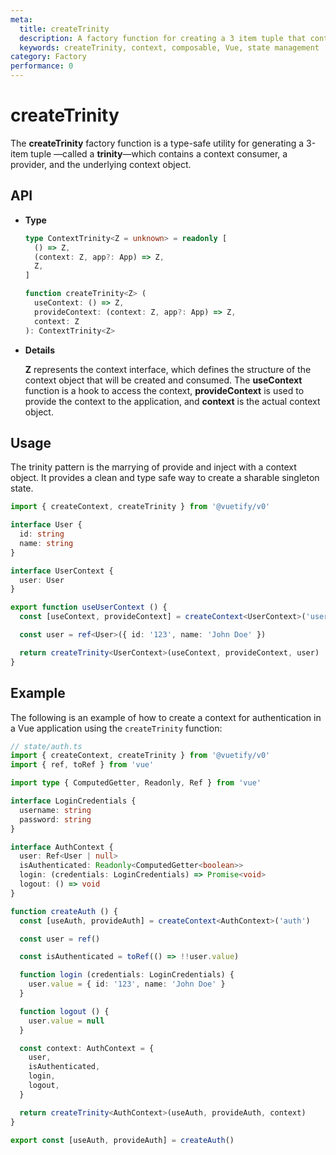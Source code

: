 ```yaml
---
meta:
  title: createTrinity
  description: A factory function for creating a 3 item tuple that contains a context consumer, a provider, and the actual context object, allowing for easy state management and sharing across components.
  keywords: createTrinity, context, composable, Vue, state management
category: Factory
performance: 0
---
```


# createTrinity

The **createTrinity** factory function is a type-safe utility for generating a 3-item tuple —called a **trinity**—which contains a context consumer, a provider, and the underlying context object.

<DocsPageFeatures />

## API

- **Type**
  ```ts
  type ContextTrinity<Z = unknown> = readonly [
    () => Z,
    (context: Z, app?: App) => Z,
    Z,
  ]

  function createTrinity<Z> (
    useContext: () => Z,
    provideContext: (context: Z, app?: App) => Z,
    context: Z
  ): ContextTrinity<Z>
  ```
- **Details**

  **Z** represents the context interface, which defines the structure of the context object that will be created and consumed. The **useContext** function is a hook to access the context, **provideContext** is used to provide the context to the application, and **context** is the actual context object.

## Usage

The trinity pattern is the marrying of provide and inject with a context object. It provides a clean and type safe way to create a sharable singleton state.

```ts
import { createContext, createTrinity } from '@vuetify/v0'

interface User {
  id: string
  name: string
}

interface UserContext {
  user: User
}

export function useUserContext () {
  const [useContext, provideContext] = createContext<UserContext>('user')

  const user = ref<User>({ id: '123', name: 'John Doe' })

  return createTrinity<UserContext>(useContext, provideContext, user)
}
```

## Example

The following is an example of how to create a context for authentication in a Vue application using the `createTrinity` function:

```ts
// state/auth.ts
import { createContext, createTrinity } from '@vuetify/v0'
import { ref, toRef } from 'vue'

import type { ComputedGetter, Readonly, Ref } from 'vue'

interface LoginCredentials {
  username: string
  password: string
}

interface AuthContext {
  user: Ref<User | null>
  isAuthenticated: Readonly<ComputedGetter<boolean>>
  login: (credentials: LoginCredentials) => Promise<void>
  logout: () => void
}

function createAuth () {
  const [useAuth, provideAuth] = createContext<AuthContext>('auth')

  const user = ref()

  const isAuthenticated = toRef(() => !!user.value)

  function login (credentials: LoginCredentials) {
    user.value = { id: '123', name: 'John Doe' }
  }

  function logout () {
    user.value = null
  }

  const context: AuthContext = {
    user,
    isAuthenticated,
    login,
    logout,
  }

  return createTrinity<AuthContext>(useAuth, provideAuth, context)
}

export const [useAuth, provideAuth] = createAuth()
```

